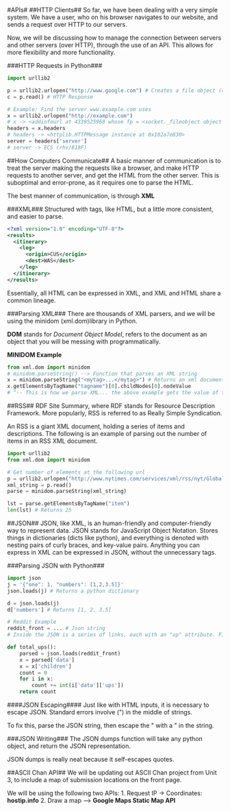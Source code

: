 #APIs#
##HTTP Clients##
So far, we have been dealing with a very simple system. We have a user, who on his browser navigates to our website, and sends a request over HTTP to our servers.

Now, we will be discussing how to manage the connection between servers and other servers (over HTTP), through the use of an API. This allows for more flexibility and more functionality. 

###HTTP Requests in Python###
```python
import urllib2

p = urllib2.urlopen("http://www.google.com") # Creates a file object (can read)
c = p.read() # HTTP Response

# Example: Find the server www.example.com uses
x = urllib2.urlopen("http://example.com")
# x -> <addinfourl at 4339525968 whose fp = <socket._fileobject object at 0x102a66450>>
headers = x.headers
# headers -> <httplib.HTTPMessage instance at 0x102a7e830>
server = headers['server']
# server -> ECS (rhv/818F)
```

##How Computers Communicate##
A basic manner of communication is to treat the server making the requests like a browser, and make HTTP requests to another server, and get the HTML from the other server. This is suboptimal and error-prone, as it requires one to parse the HTML.

The best manner of communication, is through **XML**

###XML###
Structured with tags, like HTML, but a little more consistent, and easier to parse.

```XML
<?xml version="1.0" encoding="UTF-8"?>
<results>
  <itinerary>
    <leg>
      <origin>CUS</origin>
      <dest>WAS</dest>
    </leg>
  </itinerary>
</results>
```

Essentially, all HTML can be expressed in XML, and XML and HTML share a common lineage.

###Parsing XML###
There are thousands of XML parsers, and we will be using the minidom (xml.dom)library in Python. 

**DOM** stands for *Document Object Model*, refers to the document as an object that you will be messing with programmatically.

**MINIDOM Example**
```python
from xml.dom import minidom
# minidom.parseString() --> Function that parses an XML string
x = minidom.parseString("<mytag>...</mytag>") # Returns an xml document object
x.getElementsByTagName("tagname")[0].childNodes[0].nodeValue
# ^-- This is how we parse XML... the above example gets the value of the first object of the first child of the tag "tagname." 
```

##RSS##
RDF Site Summary, where RDF stands for Resource Description Framework.
More popularly, RSS is referred to as Really Simple Syndication.

An RSS is a giant XML document, holding a series of items and descriptions. The following is an example of parsing out the number of items in an RSS XML document.

```python
import urllib2
from xml.dom import minidom

# Get number of elements at the following url
p = urllib2.urlopen("http://www.nytimes.com/services/xml/rss/nyt/GlobalHome.xml")
xml_string = p.read()
parse = minidom.parseString(xml_string)

lst = parse.getElementsByTagName("item")
len(lst) # Returns 25
```

##JSON##
JSON, like XML, is an human-friendly and computer-friendly way to represent data. JSON stands for JavaScript Object Notation. Stores things in dictionaries (dicts like python), and everything is denoted with nesting pairs of curly braces, and key-value pairs. Anything you can express in XML can be expressed in JSON, without the unnecessary tags.

###Parsing JSON with Python###

```python
import json
j = '{"one": 1, "numbers": [1,2,3.5]}'
json.loads(j) # Returns a python dictionary

d = json.loads(j)
d['numbers'] # Returns [1, 2, 3.5]

# Reddit Example
reddit_front = ... # Json string
# Inside the JSON is a series of links, each with an "up" attribute. Find the total number of ups of all the links.

def total_ups():
    parsed = json.loads(reddit_front)
    x = parsed['data']
    x = x['children']
    count = 0
    for i in x:
        count += int(i['data']['ups'])
    return count
```

####JSON Escaping####
Just like with HTML inputs, it is necessary to escape JSON. Standard errors involve (") in the middle of strings.

To fix this, parse the JSON string, then escape the " with a \" in the string.

###JSON Writing###
The JSON dumps function will take any python object, and return the JSON representation. 

JSON dumps is really neat because it self-escapes quotes.

##ASCII Chan API##
We will be updating out ASCII Chan project from Unit 3, to include a map of submission locations on the front page.

We will be using the following two APIs:
    1. Request IP -> Coordinates: **hostip.info**
    2. Draw a map --> **Google Maps Static Map API**